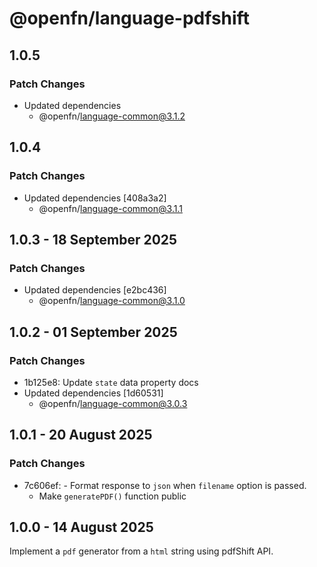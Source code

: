 # @openfn/language-pdfshift

## 1.0.5

### Patch Changes

- Updated dependencies
  - @openfn/language-common@3.1.2

## 1.0.4

### Patch Changes

- Updated dependencies [408a3a2]
  - @openfn/language-common@3.1.1

## 1.0.3 - 18 September 2025

### Patch Changes

- Updated dependencies \[e2bc436]
  - @openfn/language-common@3.1.0

## 1.0.2 - 01 September 2025

### Patch Changes

- 1b125e8: Update `state` data property docs
- Updated dependencies \[1d60531]
  - @openfn/language-common@3.0.3

## 1.0.1 - 20 August 2025

### Patch Changes

- 7c606ef: - Format response to `json` when `filename` option is passed.
  - Make `generatePDF()` function public

## 1.0.0 - 14 August 2025

Implement a `pdf` generator from a `html` string using pdfShift API.
